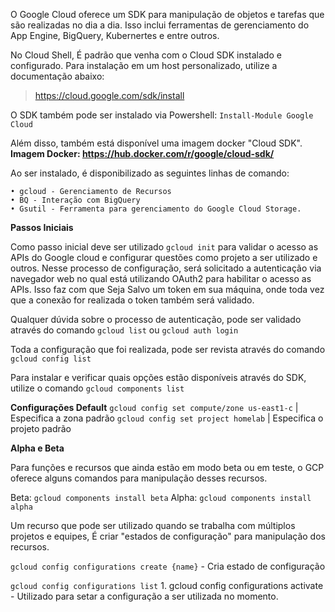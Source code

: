O Google Cloud oferece um SDK para manipulação de objetos e tarefas que são realizadas no dia a dia. Isso inclui ferramentas de gerenciamento do App Engine, BigQuery, Kubernertes e entre outros. 

No Cloud Shell, É padrão que venha com o Cloud SDK instalado e configurado. Para instalação em um host personalizado, utilize a documentação abaixo:
> https://cloud.google.com/sdk/install

O SDK também pode ser instalado via Powershell: `Install-Module Google Cloud`

Além disso, também está disponível uma imagem docker "Cloud SDK". 
**Imagem Docker: https://hub.docker.com/r/google/cloud-sdk/**

Ao ser instalado, é disponibilizado as seguintes linhas de comando:

	• gcloud - Gerenciamento de Recursos
	• BQ - Interação com BigQuery
	• Gsutil - Ferramenta para gerenciamento do Google Cloud Storage.


**Passos Iniciais**

Como passo inicial deve ser utilizado `gcloud init` para validar o acesso as APIs do Google cloud e configurar questões como projeto a ser utilizado e outros. Nesse processo de configuração, será solicitado a autenticação via navegador web no qual está utilizando OAuth2 para habilitar o acesso as APIs. Isso faz com que Seja Salvo um token em sua máquina, onde toda vez que a conexão for realizada o token também será validado.

Qualquer dúvida sobre o processo de autenticação, pode ser validado através do comando `gcloud list` ou `gcloud auth login`

Toda a configuração que foi realizada, pode ser revista através do comando `gcloud config list`

Para instalar e verificar quais opções estão disponíveis através do SDK, utilize o comando `gcloud components list`


**Configurações Default**
`gcloud config set compute/zone us-east1-c` | Especifica a zona padrão
`gcloud config set project homelab` | Especifica o projeto padrão

**Alpha e Beta**

Para funções e recursos que ainda estão em modo beta ou em teste, o GCP oferece alguns comandos para manipulação desses recursos.

Beta: `gcloud components install beta`
Alpha: `gcloud components install alpha`


Um recurso que pode ser utilizado quando se trabalha com múltiplos projetos e equipes, É criar "estados de configuração" para manipulação dos recursos.

`gcloud config configurations create {name}` - Cria estado de configuração

`gcloud config configurations list`
	1. gcloud config configurations activate - Utilizado para setar a configuração a ser utilizada no momento.

